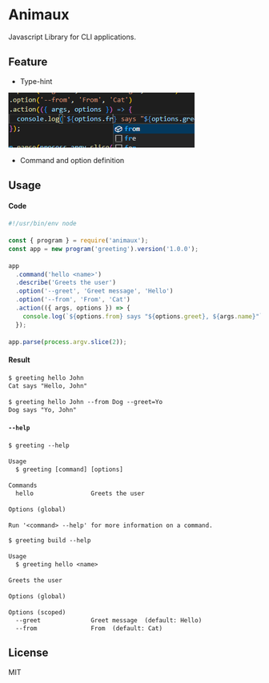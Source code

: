 # Animaux

Javascript Library for CLI applications.

## Feature

- Type-hint

![img](https://raw.githubusercontent.com/do4ng/animaux/refs/heads/main/screenshot-type-safe.png)

- Command and option definition

## Usage

#### Code

```js
#!/usr/bin/env node

const { program } = require('animaux');
const app = new program('greeting').version('1.0.0');

app
  .command('hello <name>')
  .describe('Greets the user')
  .option('--greet', 'Greet message', 'Hello')
  .option('--from', 'From', 'Cat')
  .action(({ args, options }) => {
    console.log(`${options.from} says "${options.greet}, ${args.name}"`);
  });

app.parse(process.argv.slice(2));
```

#### Result

```
$ greeting hello John
Cat says "Hello, John"

$ greeting hello John --from Dog --greet=Yo
Dog says "Yo, John"
```

#### `--help`

```
$ greeting --help

Usage
  $ greeting [command] [options]

Commands
  hello                Greets the user

Options (global)

Run '<command> --help' for more information on a command.
```

```
$ greeting build --help

Usage
  $ greeting hello <name>

Greets the user

Options (global)

Options (scoped)
  --greet              Greet message  (default: Hello)
  --from               From  (default: Cat)
```

## License

MIT
